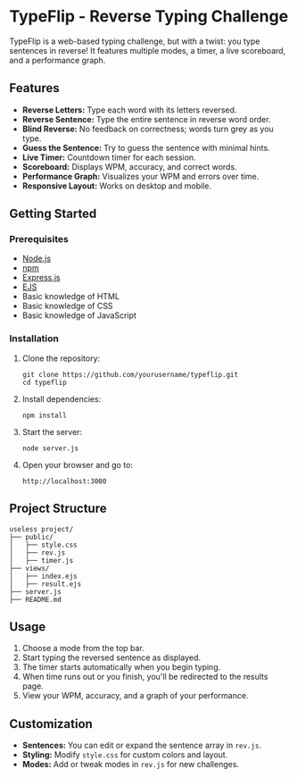 # TypeFlip - Reverse Typing Challenge

TypeFlip is a web-based typing challenge, but with a twist: you type sentences in reverse! It features multiple modes, a timer, a live scoreboard, and a performance graph.

## Features

- **Reverse Letters:** Type each word with its letters reversed.
- **Reverse Sentence:** Type the entire sentence in reverse word order.
- **Blind Reverse:** No feedback on correctness; words turn grey as you type.
- **Guess the Sentence:** Try to guess the sentence with minimal hints.
- **Live Timer:** Countdown timer for each session.
- **Scoreboard:** Displays WPM, accuracy, and correct words.
- **Performance Graph:** Visualizes your WPM and errors over time.
- **Responsive Layout:** Works on desktop and mobile.

## Getting Started

### Prerequisites

- [Node.js](https://nodejs.org/)
- [npm](https://www.npmjs.com/)
- [Express.js](https://expressjs.com/)
- [EJS](https://ejs.co/)
- Basic knowledge of HTML
- Basic knowledge of CSS
- Basic knowledge of JavaScript

### Installation

1. Clone the repository:
    ```
    git clone https://github.com/yourusername/typeflip.git
    cd typeflip
    ```

2. Install dependencies:
    ```
    npm install
    ```

3. Start the server:
    ```
    node server.js
    ```

4. Open your browser and go to:
    ```
    http://localhost:3000
    ```

## Project Structure

```
useless project/
├── public/
│   ├── style.css
│   ├── rev.js
│   ├── timer.js
├── views/
│   ├── index.ejs
│   ├── result.ejs
├── server.js
├── README.md
```

## Usage

1. Choose a mode from the top bar.
2. Start typing the reversed sentence as displayed.
3. The timer starts automatically when you begin typing.
4. When time runs out or you finish, you'll be redirected to the results page.
5. View your WPM, accuracy, and a graph of your performance.

## Customization

- **Sentences:** You can edit or expand the sentence array in `rev.js`.
- **Styling:** Modify `style.css` for custom colors and layout.
- **Modes:** Add or tweak modes in `rev.js` for new challenges.



